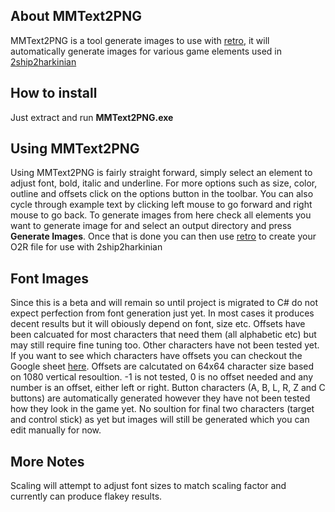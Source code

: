 ## About MMText2PNG

MMText2PNG is a tool generate images to use with [retro](https://github.com/HarbourMasters/retro), it will automatically generate images for various game elements used in [2ship2harkinian](https://github.com/HarbourMasters/2ship2harkinian)

## How to install

Just extract and run ****MMText2PNG.exe****

## Using MMText2PNG

Using MMText2PNG is fairly straight forward, simply select an element to adjust font, bold, italic and underline. For more options such as size, color, outline and offsets click on the options button in the toolbar. You can also cycle through example text by clicking left mouse to go forward and right mouse to go back.
To generate images from here check all elements you want to generate image for and select an output directory and press ****Generate Images****. Once that is done you can then use [retro](https://github.com/HarbourMasters/retro) to create your O2R file for use with 2ship2harkinian

## Font Images

Since this is a beta and will remain so until project is migrated to C# do not expect perfection from font generation just yet. In most cases it produces decent results but it will obiously depend on font, size etc. Offsets have been calcuated for most characters that need them (all alphabetic etc) but may still require fine tuning too.
Other characters have not been tested yet. If you want to see which characters have offsets you can checkout the Google sheet [here](https://docs.google.com/spreadsheets/d/1yimCZf6W96utbVUSrPGpt-VSJLFvEX40PjsNfMGKPO0/edit?usp=sharing). Offsets are calcutated on 64x64 character size based on 1080 vertical resoultion. -1 is not tested, 0 is no offset needed and any number is an offset, either left or right.
Button characters (A, B, L, R, Z and C buttons) are automatically generated however they have not been tested how they look in the game yet. No soultion for final two characters (target and control stick) as yet but images will still be generated which you can edit manually for now.

## More Notes
Scaling will attempt to adjust font sizes to match scaling factor and currently can produce flakey results.
